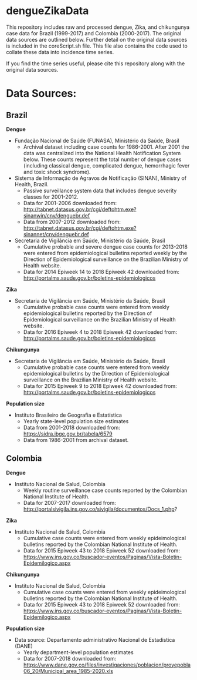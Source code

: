 # dengueZikaData

This repository includes raw and processed dengue, Zika, and chikungunya case data for Brazil (1999-2017) and Colombia (2000-2017). The original data sources are outlined below. Further detail on the original data sources is included in the coreScript.sh file. This file also contains the code used to collate these data into incidence time series. 

If you find the time series useful, please cite this repository along with the original data sources.


# Data Sources:

## Brazil

**Dengue**
*  Fundação Nacional de Saúde (FUNASA), Ministério da Saúde, Brasil
    * Archival dataset including case counts for 1986-2001. After 2001 the data was centralized into the National Health Notification System below. These counts represent the total number of dengue cases (including classical dengue, complicated dengue, hemorrhagic fever and toxic shock syndrome).  
* Sistema de Informação de Agravos de Notificação (SINAN), Ministry of Health, Brazil.
    * Passive surveillance system data that includes dengue severity classes for 2001-2012.
    * Data for 2001-2006 downloaded from: http://tabnet.datasus.gov.br/cgi/deftohtm.exe?sinanwin/cnv/denguebr.def
    * Data from 2007-2012 downloaded from: http://tabnet.datasus.gov.br/cgi/deftohtm.exe?sinannet/cnv/denguebr.def
* Secretaria de Vigilância em Saúde, Ministério da Saúde, Brasil
    * Cumulative probable and severe dengue case counts for 2013-2018 were entered from epidemiological bulletins reported weekly by the Direction of Epidemiological surveillance on the Brazilian Ministry of Health website.
    * Data for 2014 Epiweek 14 to 2018 Epiweek 42 downloaded from: http://portalms.saude.gov.br/boletins-epidemiologicos

**Zika** 
* Secretaria de Vigilância em Saúde, Ministério da Saúde, Brasil
    * Cumulative probable case counts were entered from weekly epidemiological bulletins reported by the Direction of Epidemiological surveillance on the Brazilian Ministry of Health website.
    * Data for 2016 Epiweek 4 to 2018 Epiweek 42 downloaded from: http://portalms.saude.gov.br/boletins-epidemiologicos

**Chikungunya**
* Secretaria de Vigilância em Saúde, Ministério da Saúde, Brasil
    * Cumulative probable case counts were entered from weekly epidemiological bulletins by the Direction of Epidemiological surveillance on the Brazilian Ministry of Health website.
    * Data for 2015 Epiweek 9 to 2018 Epiweek 42 downloaded from: http://portalms.saude.gov.br/boletins-epidemiologicos

**Population size** 
* Instituto Brasileiro de Geografia e Estatística
    * Yearly state-level population size estimates
    * Data from 2001-2018 downloaded from: https://sidra.ibge.gov.br/tabela/6579
    * Data from 1986-2001 from archival dataset. 


## Colombia

**Dengue**
* Instituto Nacional de Salud, Colombia
    * Weekly routine surveillance case counts reported by the Colombian National Institute of Health.
    * Data for 2007-2017 downloaded from: http://portalsivigila.ins.gov.co/sivigila/documentos/Docs_1.php?

**Zika**
* Instituto Nacional de Salud, Colombia
    * Cumulative case counts were entered from weekly epideimological bulletins reported by the Colombian National Institute of Health.
    * Data for 2015 Epiweek 43 to 2018 Epiweek 52 downloaded from: https://www.ins.gov.co/buscador-eventos/Paginas/Vista-Boletin-Epidemilogico.aspx

**Chikungunya**
* Instituto Nacional de Salud, Colombia
    * Cumulative case counts were entered from weekly epideimological bulletins reported by the Colombian National Institute of Health.
    * Data for 2015 Epiweek 43 to 2018 Epiweek 52 downloaded from: https://www.ins.gov.co/buscador-eventos/Paginas/Vista-Boletin-Epidemilogico.aspx

**Population size**
* Data source: Departamento administrativo Nacional de Estadistica (DANE)
    * Yearly department-level population estimates 
    * Data for 2007-2018 downloaded from: https://www.dane.gov.co/files/investigaciones/poblacion/proyepobla06_20/Municipal_area_1985-2020.xls



